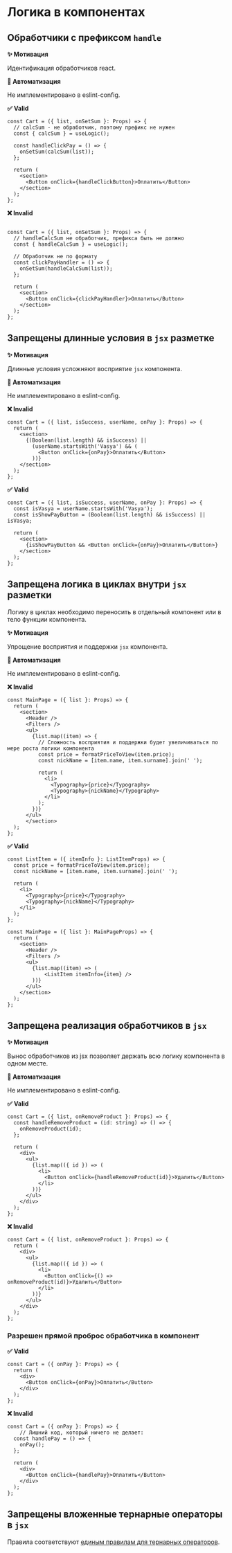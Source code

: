 # Логика в компонентах

## Обработчики с префиксом `handle`

**✨ Мотивация**

Идентификация обработчиков react.

**🤖 Автоматизация**

Не имплементировано в eslint-config.

**✅ Valid**

```tsx
const Cart = ({ list, onSetSum }: Props) => {
  // calcSum - не обработчик, поэтому префикс не нужен
  const { calcSum } = useLogic();

  const handleClickPay = () => {
    onSetSum(calcSum(list));
  };

  return (
    <section>
      <Button onClick={handleClickButton}>Оплатить</Button>
    </section>
  );
};

```

**❌ Invalid**

```tsx

const Cart = ({ list, onSetSum }: Props) => {
  // handleCalcSum не обработчик, префикса быть не должно
  const { handleCalcSum } = useLogic();

  // Обработчик не по формату
  const clickPayHandler = () => {
    onSetSum(handleCalcSum(list));
  };

  return (
    <section>
      <Button onClick={clickPayHandler}>Оплатить</Button>
    </section>
  );
};
```

## Запрещены длинные условия в `jsx` разметке

**✨ Мотивация**

Длинные условия усложняют восприятие `jsx` компонента.

**🤖 Автоматизация**

Не имплементировано в eslint-config.

**❌ Invalid**

```tsx
const Cart = ({ list, isSuccess, userName, onPay }: Props) => {
  return (
    <section>
      {(Boolean(list.length) && isSuccess) ||
        (userName.startsWith('Vasya') && (
          <Button onClick={onPay}>Оплатить</Button>
        ))}
    </section>
  );
};
```

**✅ Valid**

```tsx
const Cart = ({ list, isSuccess, userName, onPay }: Props) => {
  const isVasya = userName.startsWith('Vasya');
  const isShowPayButton = (Boolean(list.length) && isSuccess) || isVasya;

  return (
    <section>
      {isShowPayButton && <Button onClick={onPay}>Оплатить</Button>}
    </section>
  );
};
```

## Запрещена логика в циклах внутри `jsx` разметки

Логику в циклах необходимо переносить в отдельный компонент или в тело функции компонента.

**✨ Мотивация**

Упрощение восприятия и поддержки `jsx` компонента.

**🤖 Автоматизация**

Не имплементировано в eslint-config.

**❌ Invalid**

```tsx
const MainPage = ({ list }: Props) => {
  return (
    <section>
      <Header />
      <Filters />
      <ul>
        {list.map((item) => {
          // Сложность восприятия и поддержки будет увеличиваться по мере роста логики компонента
          const price = formatPriceToView(item.price);
          const nickName = [item.name, item.surname].join(' ');

          return (
            <li>
              <Typography>{price}</Typography>
              <Typography>{nickName}</Typography>
            </li>
          );
        })}
      </ul>
      </section>
  );
};
```

**✅ Valid**

```tsx
const ListItem = ({ itemInfo }: ListItemProps) => {
  const price = formatPriceToView(item.price);
  const nickName = [item.name, item.surname].join(' ');

  return (
    <li>
      <Typography>{price}</Typography>
      <Typography>{nickName}</Typography>
    </li>
  );
};

const MainPage = ({ list }: MainPageProps) => {
  return (
    <section>
      <Header />
      <Filters />
      <ul>
        {list.map((item) => (
            <ListItem itemInfo={item} />
        ))}
      </ul>
    </section>
  );
};
```

## Запрещена реализация обработчиков в `jsx`

**✨ Мотивация**

Вынос обработчиков из jsx позволяет держать всю логику компонента в одном месте.

**🤖 Автоматизация**

Не имплементировано в eslint-config.

**✅ Valid**

```tsx
const Cart = ({ list, onRemoveProduct }: Props) => {
  const handleRemoveProduct = (id: string) => () => {
    onRemoveProduct(id);
  };

  return (
    <div>
      <ul>
        {list.map(({ id }) => (
          <li>
            <Button onClick={handleRemoveProduct(id)}>Удалить</Button>
          </li>
        ))}
      </ul>
    </div>
  );
};
```

**❌ Invalid**

```tsx
const Cart = ({ list, onRemoveProduct }: Props) => {
  return (
    <div>
      <ul>
        {list.map(({ id }) => (
          <li>
            <Button onClick={() => onRemoveProduct(id)}>Удалить</Button>
          </li>
        ))}
      </ul>
    </div>
  );
};
```

### Разрешен прямой проброс обработчика в компонент

**✅ Valid**

```tsx
const Cart = ({ onPay }: Props) => {
  return (
    <div>
      <Button onClick={onPay}>Оплатить</Button>
    </div>
  );
};
```

**❌ Invalid**

```tsx
const Cart = ({ onPay }: Props) => {
    // Лишний код, который ничего не делает:
  const handlePay = () => {
    onPay();
  };

  return (
    <div>
      <Button onClick={handlePay}>Оплатить</Button>
    </div>
  );
};
```

## Запрещены вложенные тернарные операторы в `jsx`

Правила соответствуют [единым правилам для тернарных операторов](../conditional-statements#запрещено-использовать-вложенные-тернарные-операторы).
